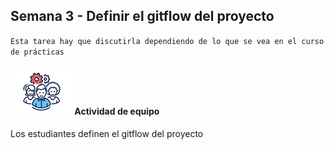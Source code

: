 ## Semana 3 - Definir el gitflow del proyecto

`Esta tarea hay que discutirla dependiendo de lo que se vea en el curso de prácticas `

#### ![](./../../assets/images/grupo.png) Actividad de equipo

Los estudiantes definen el gitflow del proyecto


